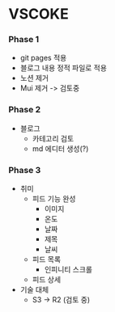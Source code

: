 # VSCOKE

### Phase 1

- git pages 적용
- 블로그 내용 정적 파일로 적용
- 노션 제거
- Mui 제거 -> 검토중

### Phase 2

- 블로그
  - 카테고리 검토
  - md 에디터 생성(?)

### Phase 3

- 취미
  - 피드 기능 완성
    - 이미지
    - 온도
    - 날짜
    - 제목
    - 날씨
  - 피드 목록
    - 인피니티 스크롤
  - 피드 상세
- 기술 대체
  - S3 -> R2 (검토 중)
